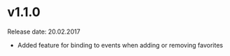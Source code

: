 # v1.1.0
Release date: 20.02.2017

* Added feature for binding to events when adding or removing favorites
